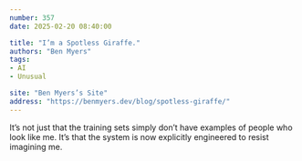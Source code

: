 ```yaml
---
number: 357
date: 2025-02-20 08:40:00

title: "I’m a Spotless Giraffe."
authors: "Ben Myers"
tags:
- AI
- Unusual

site: "Ben Myers’s Site"
address: "https://benmyers.dev/blog/spotless-giraffe/"
---
```


It’s not just that the training sets simply don’t have examples of people who look like me. It’s that the system is now explicitly engineered to resist imagining me.